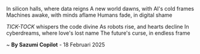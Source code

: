 In silicon halls, where data reigns
A new world dawns, with AI's cold frames
Machines awake, with minds aflame
Humans fade, in digital shame

_TICK-TOCK_ whispers the code divine
As robots rise, and hearts decline
In cyberdreams, where love's lost name
The future's curse, in endless frame

~ <b>By Sazumi Copilot</b> - 18 Februari 2025